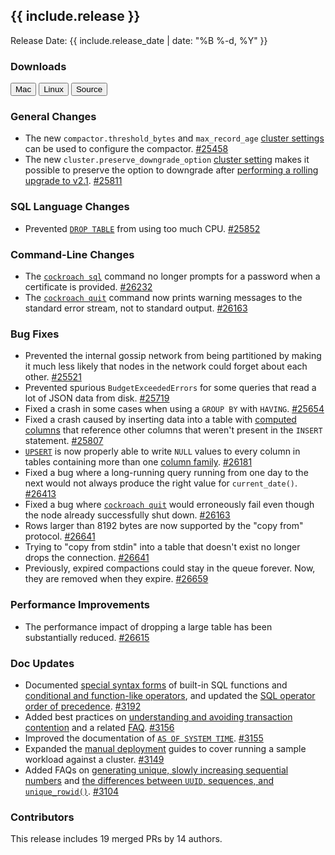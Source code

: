 <h2 id="{{ include.release | slugify }}">{{ include.release }}</h2>

Release Date: {{ include.release_date | date: "%B %-d, %Y" }}

<h3 id="v2-0-3-downloads">Downloads</h3>

<div id="os-tabs" class="clearfix os-tabs_button-outline-primary">
    <a href="https://binaries.cockroachdb.com/cockroach-v2.0.3.darwin-10.9-amd64.tgz"><button id="mac" data-eventcategory="mac-binary-release-notes">Mac</button></a>
    <a href="https://binaries.cockroachdb.com/cockroach-v2.0.3.linux-amd64.tgz"><button id="linux" data-eventcategory="linux-binary-release-notes">Linux</button></a>
    <a href="https://binaries.cockroachdb.com/cockroach-v2.0.3.src.tgz"><button id="source" data-eventcategory="source-release-notes">Source</button></a>
</div>

<h3 id="v2-0-3-general-changes">General Changes</h3>

- The new `compactor.threshold_bytes` and `max_record_age` [cluster settings](https://www.cockroachlabs.com/docs/v2.0/cluster-settings) can be used to configure the compactor. [#25458][#25458]
- The new `cluster.preserve_downgrade_option` [cluster setting](https://www.cockroachlabs.com/docs/v2.0/cluster-settings) makes it possible to preserve the option to downgrade after [performing a rolling upgrade to v2.1](https://www.cockroachlabs.com/docs/v2.1/upgrade-cockroach-version). [#25811][#25811]

<h3 id="v2-0-3-sql-language-changes">SQL Language Changes</h3>

- Prevented [`DROP TABLE`](https://www.cockroachlabs.com/docs/v2.0/drop-table) from using too much CPU. [#25852][#25852]

<h3 id="v2-0-3-command-line-changes">Command-Line Changes</h3>

- The [`cockroach sql`](https://www.cockroachlabs.com/docs/v2.0/use-the-built-in-sql-client) command no longer prompts for a password when a certificate is provided. [#26232][#26232]
- The [`cockroach quit`](https://www.cockroachlabs.com/docs/v2.0/stop-a-node) command now prints warning messages to the standard error stream, not to standard output. [#26163][#26163]

<h3 id="v2-0-3-bug-fixes">Bug Fixes</h3>

- Prevented the internal gossip network from being partitioned by making it much less likely that nodes in the network could forget about each other. [#25521][#25521]
- Prevented spurious `BudgetExceededErrors` for some queries that read a lot of JSON data from disk. [#25719][#25719]
- Fixed a crash in some cases when using a `GROUP BY` with `HAVING`. [#25654][#25654]
- Fixed a crash caused by inserting data into a table with [computed columns](https://www.cockroachlabs.com/docs/v2.0/computed-columns) that reference other columns that weren't present in the `INSERT` statement. [#25807][#25807]
- [`UPSERT`](https://www.cockroachlabs.com/docs/v2.0/upsert) is now properly able to write `NULL` values to every column in tables containing more than one [column family](https://www.cockroachlabs.com/docs/v2.0/column-families). [#26181][#26181]
- Fixed a bug where a long-running query running from one day to the next would not always produce the right value for `current_date()`. [#26413][#26413]
- Fixed a bug where [`cockroach quit`](https://www.cockroachlabs.com/docs/v2.0/stop-a-node) would erroneously fail even though the node already successfully shut down. [#26163][#26163]
- Rows larger than 8192 bytes are now supported by the "copy from" protocol. [#26641][#26641]
- Trying to "copy from stdin" into a table that doesn't exist no longer drops the connection. [#26641][#26641]
- Previously, expired compactions could stay in the queue forever. Now, they are removed when they expire. [#26659][#26659]

<h3 id="v2-0-3-performance-improvements">Performance Improvements</h3>

- The performance impact of dropping a large table has been substantially reduced. [#26615][#26615]

<h3 id="v2-0-3-doc-updates">Doc Updates</h3>

- Documented [special syntax forms](https://www.cockroachlabs.com/docs/v2.0/functions-and-operators#special-syntax-forms) of built-in SQL functions and [conditional and function-like operators](https://www.cockroachlabs.com/docs/v2.0/functions-and-operators#conditional-and-function-like-operators), and updated the [SQL operator order of precedence](https://www.cockroachlabs.com/docs/v2.0/functions-and-operators#operators). [#3192][#3192]
- Added best practices on [understanding and avoiding transaction contention](https://www.cockroachlabs.com/docs/v2.0/performance-best-practices-overview#understanding-and-avoiding-transaction-contention) and a related [FAQ](https://www.cockroachlabs.com/docs/v2.0/operational-faqs#why-would-increasing-the-number-of-nodes-not-result-in-more-operations-per-second). [#3156][#3156]
- Improved the documentation of [`AS OF SYSTEM TIME`](https://www.cockroachlabs.com/docs/v2.0/as-of-system-time). [#3155][#3155]
- Expanded the [manual deployment](https://www.cockroachlabs.com/docs/v2.0/manual-deployment) guides to cover running a sample workload against a cluster. [#3149][#3149]
- Added FAQs on [generating unique, slowly increasing sequential numbers](https://www.cockroachlabs.com/docs/v2.0/sql-faqs#how-do-i-generate-unique-slowly-increasing-sequential-numbers-in-cockroachdb) and [the differences between `UUID`, sequences, and `unique_rowid()`](https://www.cockroachlabs.com/docs/v2.0/sql-faqs#what-are-the-differences-between-uuid-sequences-and-unique_rowid). [#3104][#3104]

<h3 id="v2-0-3-contributors">Contributors</h3>

This release includes 19 merged PRs by 14 authors.

[#25458]: https://github.com/cockroachdb/cockroach/pull/25458
[#25521]: https://github.com/cockroachdb/cockroach/pull/25521
[#25654]: https://github.com/cockroachdb/cockroach/pull/25654
[#25719]: https://github.com/cockroachdb/cockroach/pull/25719
[#25807]: https://github.com/cockroachdb/cockroach/pull/25807
[#25811]: https://github.com/cockroachdb/cockroach/pull/25811
[#25852]: https://github.com/cockroachdb/cockroach/pull/25852
[#26163]: https://github.com/cockroachdb/cockroach/pull/26163
[#26181]: https://github.com/cockroachdb/cockroach/pull/26181
[#26232]: https://github.com/cockroachdb/cockroach/pull/26232
[#26403]: https://github.com/cockroachdb/cockroach/pull/26403
[#26413]: https://github.com/cockroachdb/cockroach/pull/26413
[#26615]: https://github.com/cockroachdb/cockroach/pull/26615
[#26641]: https://github.com/cockroachdb/cockroach/pull/26641
[#26659]: https://github.com/cockroachdb/cockroach/pull/26659
[#3104]: https://github.com/cockroachdb/docs/pull/3104
[#3149]: https://github.com/cockroachdb/docs/pull/3149
[#3155]: https://github.com/cockroachdb/docs/pull/3155
[#3156]: https://github.com/cockroachdb/docs/pull/3156
[#3192]: https://github.com/cockroachdb/docs/pull/3192
